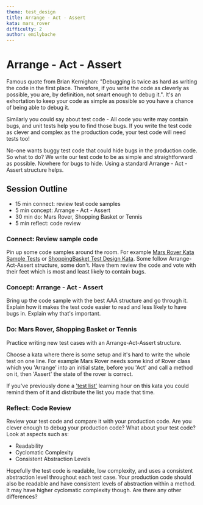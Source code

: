 ```yaml
---
theme: test_design
title: Arrange - Act - Assert
kata: mars_rover
difficulty: 2
author: emilybache
---
```


# Arrange - Act - Assert

Famous quote from Brian Kernighan: "Debugging is twice as hard as writing the code in the first place. Therefore, if you write the code as cleverly as possible, you are, by definition, not smart enough to debug it.". It's an exhortation to keep your code as simple as possible so you have a chance of being able to debug it.

Similarly you could say about test code - All code you write may contain bugs, and unit tests help you to find those bugs. If you write the test code as clever and complex as the production code, your test code will need tests too!

No-one wants buggy test code that could hide bugs in the production code. So what to do? We write our test code to be as simple and straightforward as possible. Nowhere for bugs to hide. Using a standard Arrange - Act - Assert structure helps.

## Session Outline
 
* 15 min connect: review test code samples   
* 5 min concept: Arrange - Act - Assert
* 30 min do: Mars Rover, Shopping Basket or Tennis
* 5 min reflect: code review

### Connect: Review sample code
Pin up some code samples around the room. For example [Mars Rover Kata Sample Tests](https://github.com/emilybache/MarsRover-Sample-Tests) or [ShoppingBasket Test Design Kata](https://github.com/emilybache/ShoppingBasket-Test-Design-Kata). Some follow Arrange-Act-Assert structure, some don't. Have them review the code and vote with their feet which is most and least likely to contain bugs.

### Concept: Arrange - Act - Assert
Bring up the code sample with the best AAA structure and go through it. Explain how it makes the test code easier to read and less likely to have bugs in. Explain why that's important.

### Do: Mars Rover, Shopping Basket or Tennis
Practice writing new test cases with an Arrange-Act-Assert structure.

Choose a kata where there is some setup and it's hard to write the whole test on one line. For example Mars Rover needs some kind of Rover class which you 'Arrange' into an initial state, before you 'Act' and call a method on it, then 'Assert' the state of the rover is correct.

If you've previously done a ['test list'](/learning_hours/small_steps/test_list.html) learning hour on this kata you could remind them of it and distribute the list you made that time.

### Reflect: Code Review
Review your test code and compare it with your production code. Are you clever enough to debug your production code? What about your test code? Look at aspects such as:

- Readability
- Cyclomatic Complexity
- Consistent Abstraction Levels

Hopefully the test code is readable, low complexity, and uses a consistent abstraction level throughout each test case. Your production code should also be readable and have consistent levels of abstraction within a method. It may have higher cyclomatic complexity though. Are there any other differences?
